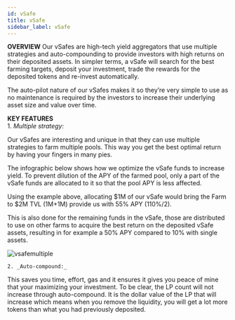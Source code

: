 ```yaml
---
id: vSafe
title: vSafe
sidebar_label: vSafe
---
```


**OVERVIEW**
Our vSafes are high-tech yield aggregators that use multiple strategies and auto-compounding to provide investors with high returns on their deposited assets. In simpler terms, a vSafe will search for the best farming targets, deposit your investment, trade the rewards for the deposited tokens and re-invest automatically. 

The auto-pilot nature of our vSafes makes it so they’re very simple to use as no maintenance is required by the investors to increase their underlying asset size and value over time.  

**KEY FEATURES**  
    1. _Multiple strategy:_  

Our vSafes are interesting and unique in that they can use multiple strategies to farm multiple pools. This way you get the best optimal return by having your fingers in many pies.
  
The infographic below shows how we optimize the vSafe funds to increase yield. To prevent dilution of the APY of the farmed pool, only a part of the vSafe funds are allocated to it so that the pool APY is less affected. 

Using the example above, allocating $1M of our vSafe would bring the Farm to $2M TVL \(1M+1M\) provide us with 55% APY \(110%/2\).

This is also done for the remaining funds in the vSafe, those are distributed to use on other farms to acquire the best return on the deposited vSafe assets, resulting in for example a 50% APY compared to 10% with single assets.

![vsafemultiple](https://user-images.githubusercontent.com/78454114/109431067-37b69780-79ca-11eb-9f9f-20d5990577ef.png)
    
    2. _Auto-compound:_  

This saves you time, effort, gas and it ensures it gives you peace of mine that your maximizing your investment. To be clear, the LP count will not increase through auto-compound. It is the dollar value of the LP that will increase which means when you remove the liquidity, you will get a lot more tokens than what you had previously deposited.
